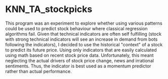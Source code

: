 # KNN_TA_stockpicks

This program was an experiment to explore whether using various patterns could be used to predict stock behaviour where classical regression algorithms fail.
Given that technical indicators are often self fulfilling (stock with strong technical indicators will see an increase in demand from bots following the indicators), 
I decided to use the historical "context" of a stock to predict its future price. Using only indicators that are easily calculated using math based on recent stock price data.
Unfortunately, this meant neglecting the actual drivers of stock price change, news and irrational sentiments. Thus, the indicator is best used as a momentum predictor rather than actual performance. 
